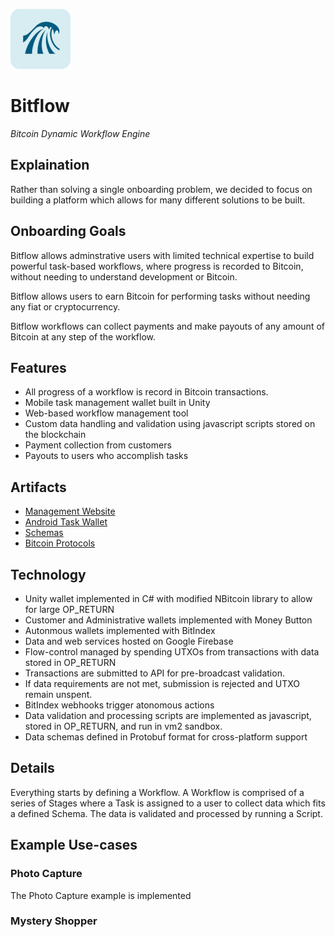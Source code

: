 ![](web/src/assets/logo.png)
# Bitflow
*Bitcoin Dynamic Workflow Engine*

## Explaination
Rather than solving a single onboarding problem, we decided to focus on building a platform which allows for many different solutions to be built.

## Onboarding Goals
Bitflow allows adminstrative users with limited technical expertise to build powerful task-based workflows, where progress is recorded to Bitcoin, without needing to understand development or Bitcoin.

Bitflow allows users to earn Bitcoin for performing tasks without needing any fiat or cryptocurrency.

Bitflow workflows can collect payments and make payouts of any amount of Bitcoin at any step of the workflow.

## Features
* All progress of a workflow is record in Bitcoin transactions.
* Mobile task management wallet built in Unity
* Web-based workflow management tool
* Custom data handling and validation using javascript scripts stored on the blockchain
* Payment collection from customers
* Payouts to users who accomplish tasks

## Artifacts
* [Management Website](https://bitflow.shruggr.cloud)
* [Android Task Wallet](bitflow.apk)
* [Schemas](bitflow-unity/Assets/Definitions/bitflow.proto)
* [Bitcoin Protocols](docs/bitcoin-schema.md)

## Technology
* Unity wallet implemented in C# with modified NBitcoin library to allow for large OP_RETURN
* Customer and Administrative wallets implemented with Money Button
* Autonmous wallets implemented with BitIndex
* Data and web services hosted on Google Firebase
* Flow-control managed by spending UTXOs from transactions with data stored in OP_RETURN
* Transactions are submitted to API for pre-broadcast validation.
* If data requirements are not met, submission is rejected and UTXO remain unspent.
* BitIndex webhooks trigger atonomous actions
* Data validation and processing scripts are implemented as javascript, stored in OP_RETURN, and run in vm2 sandbox.
* Data schemas defined in Protobuf format for cross-platform support

## Details
Everything starts by defining a Workflow. A Workflow is comprised of a series of Stages where a Task is assigned to a user to collect data which fits a defined Schema. The data is validated and processed by running a Script.

## Example Use-cases
### Photo Capture
The Photo Capture example is implemented

### Mystery Shopper






